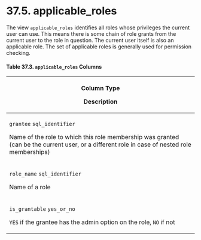 # 37.5. applicable\_roles

The view `applicable_roles` identifies all roles whose privileges the current user can use. This means there is some chain of role grants from the current user to the role in question. The current user itself is also an applicable role. The set of applicable roles is generally used for permission checking.

#### **Table 37.3. `applicable_roles` Columns**

| <p>Column Type</p><p>Description</p>                                                                                                                                                                       |
| ---------------------------------------------------------------------------------------------------------------------------------------------------------------------------------------------------------- |
| <p><code>grantee</code> <code>sql_identifier</code></p><p>Name of the role to which this role membership was granted (can be the current user, or a different role in case of nested role memberships)</p> |
| <p><code>role_name</code> <code>sql_identifier</code></p><p>Name of a role</p>                                                                                                                             |
| <p><code>is_grantable</code> <code>yes_or_no</code></p><p><code>YES</code> if the grantee has the admin option on the role, <code>NO</code> if not</p>                                                     |
